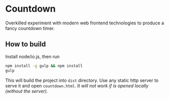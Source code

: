 # Countdown
Overkilled experiment with modern web frontend technologies to produce a fancy countdown timer.

How to build
------------
Install node/io.js, then run
```bash
npm install -g gulp && npm install
gulp
```

This will build the project into `dist` directory. Use any static http server to serve it and open ``countdown.html``.
*It will not work if is opened locally (without the server).*
